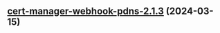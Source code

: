 

## [cert-manager-webhook-pdns-2.1.3](https://github.com/cyr-ius/truenas-charts/compare/cert-manager-webhook-pdns-2.1.2...cert-manager-webhook-pdns-2.1.3) (2024-03-15)

